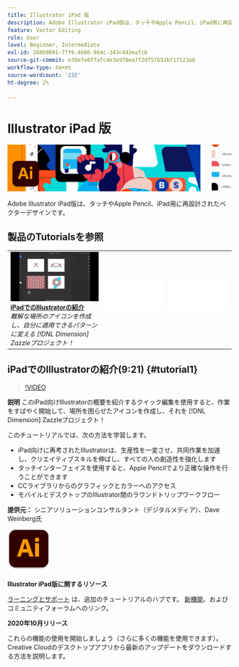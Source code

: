 ```yaml
---
title: Illustrator iPad 版
description: Adobe Illustrator iPad版は、タッチやApple Pencil、iPad用に再設計されたベクターデザインです
feature: Vector Editing
role: User
level: Beginner, Intermediate
exl-id: 268b9891-77f6-4606-964c-343c443eafcb
source-git-commit: e39efe0f7afc4e3e970ea7f2df57b51bf17123a6
workflow-type: tm+mt
source-wordcount: '232'
ht-degree: 2%

---
```


# Illustrator iPad 版

![チュートリアルのヒーロー画像](../assets/AIoniPad.jpg)

Adobe Illustrator iPad版は、タッチやApple Pencil、iPad用に再設計されたベクターデザインです。

## 製品のTutorialsを参照

<table style="table-layout:fixed">
<tr>
 <td>
   <a href="illustratoripad.md#tutorial1">
      <img alt="iPadでのIllustratorの紹介" src="../assets/illustrator-iPad_repeat_weinberg_thumbnail.jpg" />
   </a>
    <div>
   <a href="illustratoripad.md#tutorial1"><strong>iPadでのIllustratorの紹介</strong></a>
    </div>
    <em>難解な場所のアイコンを作成し、自分に適用できるパターンに変える [!DNL Dimension] Zazzleプロジェクト！</em>
    <br>
  </td>
  <td>
    <img alt="スペーサー" src="../assets/Whitespacer.png" />
    <div>
    <br>
  </td>
  <td>
    <img alt="スペーサー" src="../assets/Whitespacer.png" />
    <div>
    <br>
  </td>
</tr>
</table>

## iPadでのIllustratorの紹介(9:21) {#tutorial1}

>[!VIDEO](https://video.tv.adobe.com/v/326823?hidetitle=true)

**説明**
このiPad向けIllustratorの概要を紹介するクイック編集を使用すると、作業をすばやく開始して、場所を困らせたアイコンを作成し、それを [!DNL Dimension] Zazzleプロジェクト！

このチュートリアルでは、次の方法を学習します。
* iPad向けに再考されたIllustratorは、生産性を一変させ、共同作業を加速し、クリエイティブスキルを伸ばし、すべての人の創造性を強化します
* タッチインターフェイスを使用すると、Apple Pencilでより正確な操作を行うことができます
* CCライブラリからのグラフィックとカラーへのアクセス
* モバイルとデスクトップのIllustrator間のラウンドトリップワークフロー

**提供元：**
シニアソリューションコンサルタント（デジタルメディア）、Dave Weinberg氏

![Illustrator iPad版ロゴ](../assets/ai_appicon_96.png)

**Illustrator iPad版に関するリソース**

[ラーニングとサポート](https://helpx.adobe.com/support/illustrator.html) は、追加のチュートリアルのハブです。 [新機能](https://helpx.adobe.com/illustrator/using/whats-new/mobile-2021.html)、およびコミュニティフォーラムへのリンク。

**2020年10月リリース**

これらの機能の使用を開始しましょう（さらに多くの機能を使用できます）。 Creative Cloudのデスクトップアプリから最新のアップデートをダウンロードする方法を説明します。

